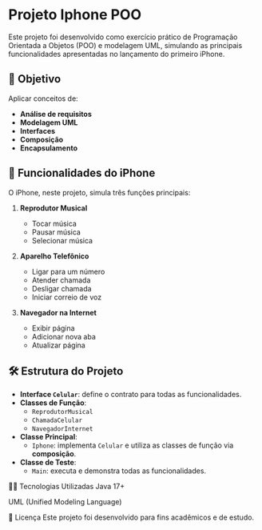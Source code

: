 # Projeto Iphone POO

Este projeto foi desenvolvido como exercício prático de Programação Orientada a Objetos (POO) e modelagem UML, simulando as principais funcionalidades apresentadas no lançamento do primeiro iPhone.

## 📌 Objetivo
Aplicar conceitos de:
- **Análise de requisitos**
- **Modelagem UML**
- **Interfaces**
- **Composição**
- **Encapsulamento**

## 📱 Funcionalidades do iPhone
O iPhone, neste projeto, simula três funções principais:

1. **Reprodutor Musical**
   - Tocar música
   - Pausar música
   - Selecionar música

2. **Aparelho Telefônico**
   - Ligar para um número
   - Atender chamada
   - Desligar chamada
   - Iniciar correio de voz

3. **Navegador na Internet**
   - Exibir página
   - Adicionar nova aba
   - Atualizar página

## 🛠 Estrutura do Projeto
- **Interface `Celular`**: define o contrato para todas as funcionalidades.
- **Classes de Função**:
  - `ReprodutorMusical`
  - `ChamadaCelular`
  - `NavegadorInternet`
- **Classe Principal**:
  - `Iphone`: implementa `Celular` e utiliza as classes de função via **composição**.
- **Classe de Teste**:
  - `Main`: executa e demonstra todas as funcionalidades.


🧑‍💻 Tecnologias Utilizadas
Java 17+

UML (Unified Modeling Language)

📜 Licença
Este projeto foi desenvolvido para fins acadêmicos e de estudo.
